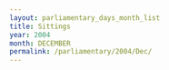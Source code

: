 ```yaml
---
layout: parliamentary_days_month_list
title: Sittings
year: 2004
month: DECEMBER
permalink: /parliamentary/2004/Dec/
---
```


